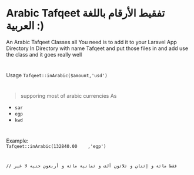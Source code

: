 
#  Arabic Tafqeet تفقيط الأرقام باللغة العربية :)

An Arabic Tafqeet Classes all You need is to add it to 
your Laravel App Directory In Directory with name Tafqeet and put those files in and
add use the class and it goes really well
#
Usage `Tafqeet::inArabic($amount,'usd')`
#
> supporing most of arabic currencies As
* `sar` 
* `egp` 
* `kwd` 
#
Example:  
`Tafqeet::inArabic(132840.00	,'egp')` 
#
`// فقط مائة و إثنان و ثلاثون ألف و ثمانية مائة و أربعون جنيه لا غير`
